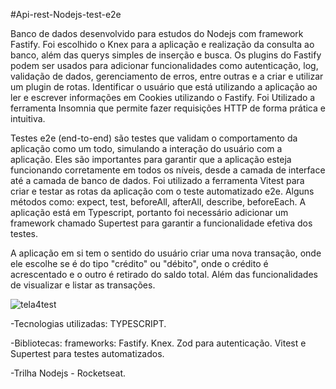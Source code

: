 #Api-rest-Nodejs-test-e2e

Banco de dados desenvolvido para estudos do Nodejs com framework Fastify. Foi escolhido o Knex para a aplicação e realização da consulta ao banco, além das querys simples de inserção e busca. Os plugins do Fastify podem ser usados para adicionar funcionalidades como autenticação, log, validação de dados, gerenciamento de erros, entre outras e a criar e utilizar um plugin de rotas. Identificar o usuário que está utilizando a aplicação ao ler e escrever informações em Cookies utilizando o Fastify. Foi Utilizado a ferramenta Insomnia que permite fazer requisições HTTP de forma prática e intuitiva.

Testes e2e (end-to-end) são testes que validam o comportamento da aplicação como um todo, simulando a interação do usuário com a aplicação. Eles são importantes para garantir que a aplicação esteja funcionando corretamente em todos os níveis, desde a camada de interface até a camada de banco de dados.
Foi utilizado a ferramenta Vitest para criar e testar as rotas da aplicação com o teste automatizado e2e. Alguns métodos como: expect, test, beforeAll, afterAll, describe, beforeEach.
A aplicação está em Typescript, portanto foi necessário adicionar um framework chamado Supertest para garantir a funcionalidade efetiva dos testes.

A aplicação em si tem o sentido do usuário criar uma nova transação, onde ele escolhe se é do tipo "crédito" ou "débito", onde o crédito é acrescentado e o outro é retirado do saldo total. Além das funcionalidades de visualizar e listar as transações.

![tela4test](https://github.com/user-attachments/assets/9b0da54b-69fc-479a-9997-334709c72ef6)

-Tecnologias utilizadas: TYPESCRIPT.

-Bibliotecas: frameworks: Fastify. Knex. Zod para autenticação. Vitest e Supertest para testes automatizados.

-Trilha Nodejs - Rocketseat.
